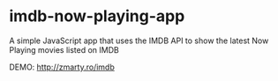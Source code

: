 # imdb-now-playing-app
A simple JavaScript app that uses the IMDB API to show the latest Now Playing movies listed on IMDB

DEMO: http://zmarty.ro/imdb
